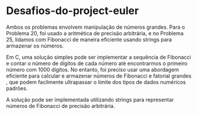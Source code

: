 # Desafios-do-project-euler

Ambos os problemas envolvem manipulação de números grandes. Para o Problema 20, foi usado a aritmética de precisão arbitrária, e no Problema 25, lidamos com Fibonacci de maneira eficiente usando strings para armazenar os números.

Em C, uma solução simples pode ser implementar a sequência de Fibonacci e contar o número de dígitos de cada número até encontrarmos o primeiro número com 1000 dígitos. No entanto, foi preciso usar uma abordagem eficiente para calcular e armazenar números de Fibonacci e fatorial grandes , que podem facilmente ultrapassar o limite dos tipos de dados numéricos padrões.

A solução pode ser implementada utilizando strings para representar números de Fibonacci de precisão arbitrária.
